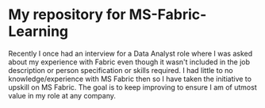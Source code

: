 # My repository for MS-Fabric-Learning
Recently I once had an interview for a Data Analyst role where I was asked about my experience with Fabric even though it wasn't included in the job description or person specification or skills required. I had little to no knowledge/experience with MS Fabric then so I have taken the initiative to upskill on MS Fabric.
The goal is to keep improving to ensure I am of utmost value in my role at any company.
